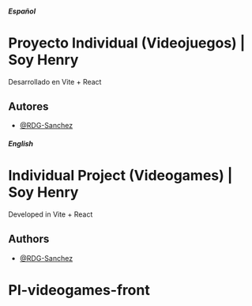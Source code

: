 ##### **Español**

# Proyecto Individual (Videojuegos) | Soy Henry

Desarrollado en Vite + React

## Autores

- [@RDG-Sanchez](https://www.github.com/RDG-Sanchez)

##### **English**

# Individual Project (Videogames) | Soy Henry

Developed in Vite + React

## Authors

- [@RDG-Sanchez](https://www.github.com/RDG-Sanchez)
# PI-videogames-front

